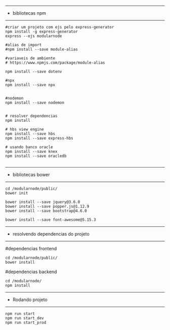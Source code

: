 --- ---------------------------------------
- bibliotecas npm
--- ---------------------------------------
````
#criar um projeto com ejs pelo express-generator
npm install -g express-generator
express --ejs modularnode

#alias de import
#npm install --save module-alias

#variaveis de ambiente
# https://www.npmjs.com/package/module-alias

npm install --save dotenv

#npx
npm install --save npx


#nodemon
npm install --save nodemon


# resolver dependencias
npm install

# hbs view engine
npm install --save hbs
npm install --save express-hbs

# usando banco oracle
npm install --save knex
npm install --save oracledb


````

--- ---------------------------------------
- bibliotecas bower
--- ---------------------------------------
````
cd /modularnode/public/
bower init

bower install --save jquery@3.6.0
bower install --save popper.js@1.12.9
bower install --save bootstrap@4.6.0

bower install --save font-awesome@5.15.3
````

--- ---------------------------------------
- resolvendo dependencias do projeto
--- ---------------------------------------
#dependencias frontend
````
cd /modularnode/public/
bower install
````

#dependencias backend
````
cd /modularnode/
npm install
````

--- ---------------------------------------
- Rodando projeto
--- ---------------------------------------
````
npm run start
npm run start_dev
npm run start_prod
````







